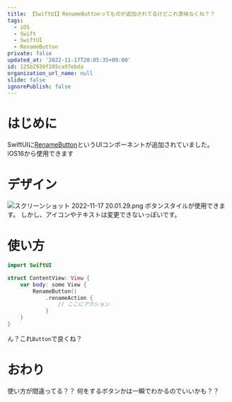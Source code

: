 ```yaml
---
title: 【SwiftUI】RenameButtonってものが追加されてるけどこれ意味なくね？？
tags:
  - iOS
  - Swift
  - SwiftUI
  - RenameButton
private: false
updated_at: '2022-11-17T20:05:35+09:00'
id: 125b2939f285ca97ebda
organization_url_name: null
slide: false
ignorePublish: false
---
```

# はじめに
SwiftUIに[RenameButton](https://developer.apple.com/documentation/swiftui/renamebutton)というUIコンポーネントが追加されていました。
iOS16から使用できます

# デザイン
![スクリーンショット 2022-11-17 20.01.29.png](https://qiita-image-store.s3.ap-northeast-1.amazonaws.com/0/1745371/9eb152c0-6940-7a52-9b1f-1e280cbcb298.png)
ボタンスタイルが使用できます。
しかし、アイコンやテキストは変更できないっぽいです。

# 使い方
```swift
import SwiftUI

struct ContentView: View {
    var body: some View {
        RenameButton()
            .renameAction {
                // ここにアクション
            }
    }
}
```
ん？これ`Button`で良くね？

# おわり
使い方が間違ってる？？
何をするボタンかは一瞬でわかるのでいいかも？？
